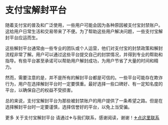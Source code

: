 # 支付宝解封平台

随着支付宝的普及和广泛使用，一些用户可能会因为各种原因被支付宝封禁账户。这给用户日常生活和交易带来了不便。为了帮助这些用户解决问题，一些支付宝解封平台应运而生。

这些解封平台通常由一些专业的团队或个人运营，他们对支付宝的封禁政策和解封流程非常了解。用户可以通过这些平台提交自己的封禁情况，并得到专业的帮助和指导。有些平台甚至承诺可以帮助用户解封成功，为用户节省了大量的时间和精力。

然而，需要注意的是，并不是所有的解封平台都是可信的。一些平台可能存在欺诈行为，用户在选择解封平台时一定要慎重。最好选择一些口碑好、有一定知名度的平台，以确保自己的权益不受损害。

总的来说，支付宝解封平台为那些被封禁账户的用户提供了一条希望之路。但是在选择解封平台时一定要谨慎，选择信誉好的平台，以免上当受骗。

更多 关于支付宝解封平台 请通过✈与我们联系，感谢阅读，谢谢！[✈点这里联系](https://a.k02.cc)